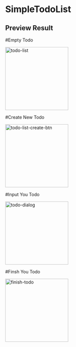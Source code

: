 # SimpleTodoList

## Preview Result 

#Empty Todo

<a href="https://imgbb.com/"><img width ="200" src="https://i.ibb.co/dcpnsk9/todo-list.png" alt="todo-list" border="0" /></a>


#Create New Todo 

<a href="https://ibb.co/HNK9S3G"><img width ="200" src="https://i.ibb.co/DG1jJTw/todo-list-create-btn.png" alt="todo-list-create-btn" border="0"></a>


#Input You Todo

<a href="https://imgbb.com/"><img width = "200" src="https://i.ibb.co/C0qdBM6/todo-dialog.png" alt="todo-dialog" border="0" /></a>

#Finsh You Todo

<a href="https://ibb.co/PzgyF6t"><img width = "200" src="https://i.ibb.co/CsQymHW/finish-todo.png" alt="finish-todo" border="0"></a>
